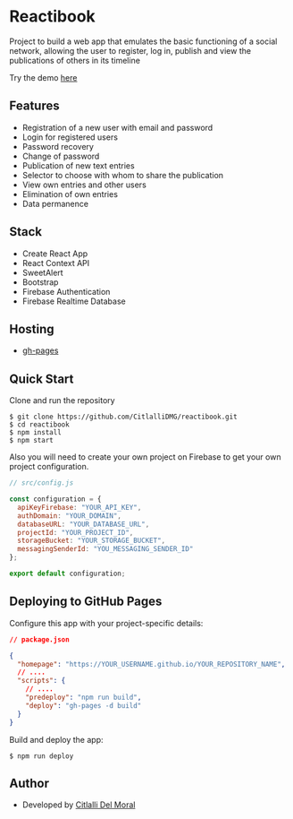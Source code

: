 # Reactibook

Project to build a web app that emulates the basic functioning of a social network, allowing the user to register, log in, publish and view the publications of others in its timeline

Try the demo [here](https://citlallidmg.github.io/reactibook/)

## Features

- Registration of a new user with email and password
- Login for registered users
- Password recovery
- Change of password
- Publication of new text entries
- Selector to choose with whom to share the publication
- View own entries and other users
- Elimination of own entries
- Data permanence

## Stack

- Create React App
- React Context API
- SweetAlert
- Bootstrap
- Firebase Authentication
- Firebase Realtime Database

## Hosting

- [gh-pages](https://github.com/gitname/react-gh-pages)

## Quick Start

Clone and run the repository

```shell
$ git clone https://github.com/CitlalliDMG/reactibook.git
$ cd reactibook
$ npm install
$ npm start
```

Also you will need to create your own project on Firebase to get your own project configuration.

```javascript
// src/config.js

const configuration = {
  apiKeyFirebase: "YOUR_API_KEY",
  authDomain: "YOUR_DOMAIN",
  databaseURL: "YOUR_DATABASE_URL",
  projectId: "YOUR_PROJECT_ID",
  storageBucket: "YOUR_STORAGE_BUCKET",
  messagingSenderId: "YOU_MESSAGING_SENDER_ID"
};

export default configuration;
```

## Deploying to GitHub Pages

Configure this app with your project-specific details:

```json
// package.json

{
  "homepage": "https://YOUR_USERNAME.github.io/YOUR_REPOSITORY_NAME",
  // ....
  "scripts": {
    // ....
    "predeploy": "npm run build",
    "deploy": "gh-pages -d build"
  }
}
```

Build and deploy the app:

```shell
$ npm run deploy
```

## Author

- Developed by [Citlalli Del Moral](https://github.com/CitlalliDMG)
